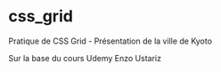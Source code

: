 # css_grid

Pratique de CSS Grid - Présentation de la ville de Kyoto

Sur la base du cours Udemy Enzo Ustariz
